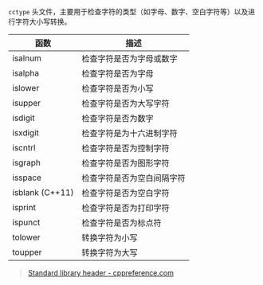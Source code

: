 `cctype` 头文件，主要用于检查字符的类型（如字母、数字、空白字符等）以及进行字符大小写转换。


| 函数            | 描述                       |
| --------------- | -------------------------- |
| isalnum         | 检查字符是否为字母或数字   |
| isalpha         | 检查字符是否为字母         |
| islower         | 检查字符是否为小写         |
| isupper         | 检查字符是否为大写字符     |
| isdigit         | 检查字符是否为数字         |
| isxdigit        | 检查字符是为十六进制字符   |
| iscntrl         | 检查字符是否为控制字符     |
| isgraph         | 检查字符是否为图形字符     |
| isspace         | 检查字符是否为空白间隔字符 |
| isblank (C++11) | 检查字符是否为空白字符     |
| isprint         | 检查字符是否为打印字符     |
| ispunct         | 检查字符是否为标点符       |
| tolower         | 转换字符为小写             |
| toupper         | 转换字符为大写             |



> [Standard library header  - cppreference.com](https://en.cppreference.com/w/cpp/header/cctype.html)
